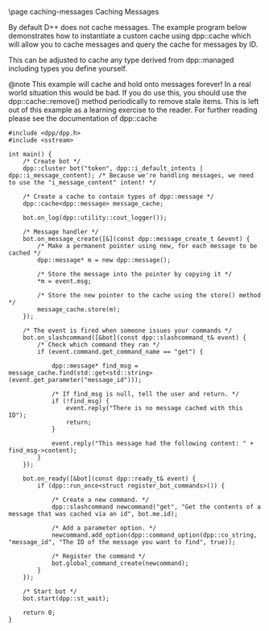 \page caching-messages Caching Messages

By default D++ does not cache messages. The example program below demonstrates how to instantiate a custom cache using dpp::cache which will allow you to cache messages and query the cache for messages by ID.

This can be adjusted to cache any type derived from dpp::managed including types you define yourself.

@note This example will cache and hold onto messages forever! In a real world situation this would be bad. If you do use this,
you should use the dpp::cache::remove() method periodically to remove stale items. This is left out of this example as a learning
exercise to the reader. For further reading please see the documentation of dpp::cache

~~~~~~~~~~{.cpp}
#include <dpp/dpp.h>
#include <sstream>

int main() {
	/* Create bot */
	dpp::cluster bot("token", dpp::i_default_intents | dpp::i_message_content); /* Because we're handling messages, we need to use the "i_message_content" intent! */

	/* Create a cache to contain types of dpp::message */
	dpp::cache<dpp::message> message_cache;

    bot.on_log(dpp::utility::cout_logger());

	/* Message handler */
	bot.on_message_create([&](const dpp::message_create_t &event) {
		/* Make a permanent pointer using new, for each message to be cached */
		dpp::message* m = new dpp::message();

		/* Store the message into the pointer by copying it */
		*m = event.msg;

		/* Store the new pointer to the cache using the store() method */
		message_cache.store(m);
	});

	/* The event is fired when someone issues your commands */
	bot.on_slashcommand([&bot](const dpp::slashcommand_t& event) {
		/* Check which command they ran */
		if (event.command.get_command_name == "get") {

			dpp::message* find_msg = message_cache.find(std::get<std::string>(event.get_parameter("message_id")));

			/* If find_msg is null, tell the user and return. */
			if (!find_msg) {
				event.reply("There is no message cached with this ID");
				return;
			}

			event.reply("This message had the following content: " + find_msg->content);
		}
	});

	bot.on_ready([&bot](const dpp::ready_t& event) {
        if (dpp::run_once<struct register_bot_commands>()) {

			/* Create a new command. */
			dpp::slashcommand newcommand("get", "Get the contents of a message that was cached via an id", bot.me.id);

			/* Add a parameter option. */
			newcommand.add_option(dpp::command_option(dpp::co_string, "message_id", "The ID of the message you want to find", true));

            /* Register the command */
            bot.global_command_create(newcommand);
        }
    });

	/* Start bot */
	bot.start(dpp::st_wait);

	return 0;
}
~~~~~~~~~~

